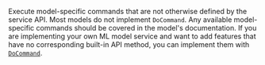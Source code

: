 Execute model-specific commands that are not otherwise defined by the service API.
Most models do not implement `DoCommand`.
Any available model-specific commands should be covered in the model's documentation.
If you are implementing your own ML model service and want to add features that have no corresponding built-in API method, you can implement them with [`DoCommand`](/dev/reference/sdks/docommand/).
